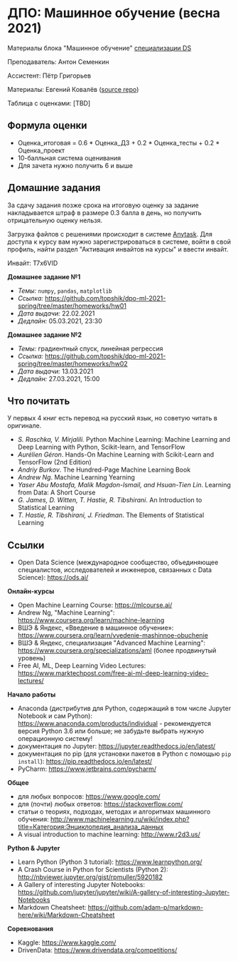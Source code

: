 # ДПО: Машинное обучение (весна 2021)
Материалы блока "Машинное обучение" [специализации DS](https://cs.hse.ru/dpo/datascientist)

Преподаватель: Антон Семенкин

Ассистент: Пётр Григорьев

Материалы: Евгений Ковалёв ([source repo](https://github.com/KovalevEvgeny/dpo-ml-2020))

Таблица с оценками: [TBD]

## Формула оценки

- Оценка_итоговая = 0.6 * Оценка_ДЗ + 0.2 * Оценка_тесты + 0.2 * Оценка_проект
- 10-балльная система оценивания
- Для зачета нужно получить 6 и выше

## Домашние задания

За сдачу задания позже срока на итоговую оценку за задание накладывается штраф в размере 0.3 балла в день, но получить отрицательную оценку нельзя.

Загрузка файлов с решениями происходит в системе [Anytask](https://anytask.org/). Для доступа к курсу вам нужно зарегистрироваться в системе, войти в свой профиль, найти раздел "Активация инвайтов на курсы" и ввести инвайт.

Инвайт: T7x6VID

**Домашнее задание №1**

- *Темы:* `numpy`, `pandas`, `matplotlib`
- *Ссылка:* https://github.com/topshik/dpo-ml-2021-spring/tree/master/homeworks/hw01
- *Дата выдачи:* 22.02.2021
- *Дедлайн:* 05.03.2021, 23:30

**Домашнее задание №2**

- *Темы:* градиентный спуск, линейная регрессия
- *Ссылка:* https://github.com/topshik/dpo-ml-2021-spring/tree/master/homeworks/hw02
- *Дата выдачи:* 13.03.2021
- *Дедлайн:* 27.03.2021, 15:00


## Что почитать

У первых 4 книг есть перевод на русский язык, но советую читать в оригинале.

- *S. Raschka, V. Mirjalili.* Python Machine Learning: Machine Learning and Deep Learning with Python, Scikit-learn, and TensorFlow
- *Aurélien Géron*. Hands-On Machine Learning with Scikit-Learn and TensorFlow (2nd Edition)
- *Andriy Burkov*. The Hundred-Page Machine Learning Book
- *Andrew Ng*. Machine Learning Yearning
- *Yaser Abu Mostafa, Malik Magdon-Ismail, and Hsuan-Tien Lin*. Learning from Data: A Short Course
- *G. James, D. Witten, T. Hastie, R. Tibshirani*. An Introduction to Statistical Learning
- *T. Hastie, R. Tibshirani, J. Friedman*. The Elements of Statistical Learning

## Ссылки

- Open Data Science (международное сообщество, объединяющее специалистов, исследователей и инженеров, связанных с Data Science): https://ods.ai/

**Онлайн-курсы**

- Open Machine Learning Course: https://mlcourse.ai/
- Andrew Ng, "Machine Learning": https://www.coursera.org/learn/machine-learning
- ВШЭ & Яндекс, «Введение в машинное обучение»: https://www.coursera.org/learn/vvedenie-mashinnoe-obuchenie
- ВШЭ & Яндекс, специализация "Advanced Machine Learning": https://www.coursera.org/specializations/aml (более продвинутый уровень)
- Free AI, ML, Deep Learning Video Lectures: https://www.marktechpost.com/free-ai-ml-deep-learning-video-lectures/

**Начало работы**

- Anaconda (дистрибутив для Python, содержащий в том числе Jupyter Notebook и сам Python): https://www.anaconda.com/products/individual - рекомендуется версия Python 3.6 или больше; не забудьте выбрать нужную операционную систему!
- документация по Jupyter: https://jupyter.readthedocs.io/en/latest/
- документация по pip (для установки пакетов в Python с помощью `pip install`): https://pip.readthedocs.io/en/latest/
- PyCharm: https://www.jetbrains.com/pycharm/

**Общее**

- для любых вопросов: https://www.google.com/
- для (почти) любых ответов: https://stackoverflow.com/
- статьи о теориях, подходах, методах и алгоритмах машинного обучения: http://www.machinelearning.ru/wiki/index.php?title=Категория:Энциклопедия_анализа_данных
- A visual introduction to machine learning: http://www.r2d3.us/

**Python & Jupyter**

- Learn Python (Python 3 tutorial): https://www.learnpython.org/
- A Crash Course in Python for Scientists (Python 2): http://nbviewer.jupyter.org/gist/rpmuller/5920182
- A Gallery of interesting Jupyter Notebooks: https://github.com/jupyter/jupyter/wiki/A-gallery-of-interesting-Jupyter-Notebooks
- Markdown Cheatsheet: https://github.com/adam-p/markdown-here/wiki/Markdown-Cheatsheet

**Соревнования**

- Kaggle: https://www.kaggle.com/
- DrivenData: https://www.drivendata.org/competitions/

